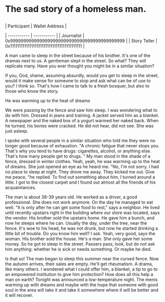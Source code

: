 # **The sad story of a homeless man.**

##

| Participant | Wallet Address |

| ----------- | ----------- |
| Journalist | 0x9999999999999999999999999999999999999999999 |
| Story Teller | 0x11111111111111111111111111111111111111111 |

A man came to sleep in the street because of his brother. It's one of the dramas next to us. A gentleman slept in the street. So what? They will replicate many. Have you ever thought you might be in a similar situation?

If you, God, shame, assuming absurdly, would you get to sleep in the street, would it make sense for someone to stop and ask what can be of use to you? I think so. That's how I came to talk to a fresh bosquer, but also to those who know the story.

He was warming up to the heat of dreams

We were passing by the fence and saw him sleep. I was wondering what to do with him. Dressed in jeans and training. A jacket served him as a blanket. A newspaper and the naked box of a yogurt warmed her naked back. When he turned, his bones were cracked. He did not hear, did not see. She was just asleep.

I spoke with several people in a similar situation who told me they were no longer good because of exhaustion. "A chronic fatigue that never stops you. That's why you tend to have drugs: cigarettes, alcohol, or anything else. That's how many people get to drugs. " My man stood in the shade of a fence, dressed in winter clothes. Yeah, yeah, he was warming up to the heat of dreams. She just opened an eye as he heard me. "No, I'm not sorry. I had no place to sleep at night. They drove me away. They kicked me out. Give me peace, "he replied. To find out something about him, I turned around a little. I got to the closest carpet and I found out almost all the friends of his acquaintances.

The man is about 38-39 years old. He worked as a driver, a good professional. She does not work anymore. On the day he managed to eat well. "It is only after he can get some food to rest," says a neighbor. He lived until recently upstairs right in the building where our store was located, says the vendor. His brother sold the upstairs home. He gave him a bunch, and now he sleeps where he can. Usually the day, under the tree, near the fence. It's woe to his head, he was not drunk, but now he started drinking a little bit of trouble. Do you know him well? I ask. Yeah, very good, says the woman. His brother sold the house. He's a man. She only gave her some money. So he got to sleep in the street. Passers pass, look, but do not ask him anything: whether he is sick or needs something. Or maybe he died.

Is that so! The man began to sleep this summer near the cursed fence. Now the autumn arrives, their sales are empty. He'll get rheumatism. A drama, like many others. I wondered what I could offer him, a blanket, a tip to go to an empowered institution to give him protection? How does all this help a man on earth? Tonight was announced a low-temperature night. The menis warming up with dreams and maybe with the hope that someone with good soul in the area will take it and take it somewhere where it will be better and it will recover.
